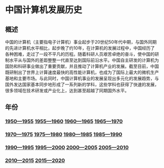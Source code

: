 # 中国计算机发展历史
  
## 概述

中国的计算机（主要指电子计算机）事业起步于20世纪50年代中期，与国外同期的先进计算机水平相比，起步晚了约10年，在计算机的发展过程中，中国经历了各种困难，走过了一段不平凡的历程。随着科研人员艰苦卓绝的奋斗，使中国的研制水平从与国外的差距整整一代直至达到国际前沿水平。中国自主研发的计算机为国防和科研事业做出了重要贡献，并且推动了计算机产业的发展。截至目前，中国既研制出了世界上计算速度最快的高性能计算机，也成为了国际上最大的微机生产基地和主要市场。与此同时，中国计算机事业的发展呈现出多元化的发展趋势，与国外发达国家基本同步地形成了一系列新的学科，这些学科也获得了快速的发展，很多领域在技术研发或产业化上，达到甚至超越了同期国外水平。

## 年份

### [1950—1955](https://qiyin934196363.github.io/A-Brief-History-of-computer-Development-in-China/1950.html)    [1955—1960](https://qiyin934196363.github.io/A-Brief-History-of-computer-Development-in-China/1955.html) [1960—1965](https://qiyin934196363.github.io/A-Brief-History-of-computer-Development-in-China/1960.html) [1965—1970](https://qiyin934196363.github.io/A-Brief-History-of-computer-Development-in-China/1965.html)
### [1970—1975](https://qiyin934196363.github.io/A-Brief-History-of-computer-Development-in-China/1970.html) [1975—1980](https://qiyin934196363.github.io/A-Brief-History-of-computer-Development-in-China/1975.html) [1980—1985](https://qiyin934196363.github.io/A-Brief-History-of-computer-Development-in-China/1980.html) [1985—1990](https://qiyin934196363.github.io/A-Brief-History-of-computer-Development-in-China/1985.html)
### [1990—1995](https://qiyin934196363.github.io/A-Brief-History-of-computer-Development-in-China/1990.html) [1995—2000](https://qiyin934196363.github.io/A-Brief-History-of-computer-Development-in-China/1995.html) [2000—2005](https://qiyin934196363.github.io/A-Brief-History-of-computer-Development-in-China/2000.html) [2005—2010](https://qiyin934196363.github.io/A-Brief-History-of-computer-Development-in-China/2005.html)
### [2010—2015](https://qiyin934196363.github.io/A-Brief-History-of-computer-Development-in-China/2010.html) [2015—2020](https://qiyin934196363.github.io/A-Brief-History-of-computer-Development-in-China/2015.html)

